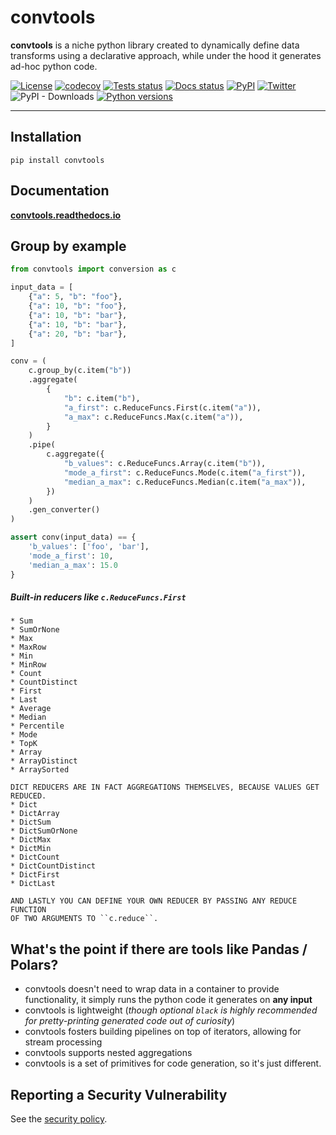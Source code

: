 # convtools

**convtools** is a niche python library created to dynamically define data
transforms using a declarative approach, while under the hood it generates
ad-hoc python code.

[![License](https://img.shields.io/github/license/westandskif/convtools.svg)](https://github.com/westandskif/convtools/blob/master/LICENSE.txt)
[![codecov](https://codecov.io/gh/westandskif/convtools/branch/master/graph/badge.svg)]( https://codecov.io/gh/westandskif/convtools)
[![Tests status](https://github.com/westandskif/convtools/workflows/tests/badge.svg)](https://github.com/westandskif/convtools/actions/workflows/pytest.yml)
[![Docs status](https://readthedocs.org/projects/convtools/badge/?version=latest)](https://convtools.readthedocs.io/en/latest/?badge=latest)
[![PyPI](https://badge.fury.io/py/convtools.svg)](https://pypi.org/project/convtools/)
[![Twitter](https://img.shields.io/twitter/url?label=convtools&style=social&url=https%3A%2F%2Ftwitter.com%2Fconvtools)](https://twitter.com/convtools)
![PyPI - Downloads](https://img.shields.io/pypi/dm/convtools)
[![Python versions](https://img.shields.io/pypi/pyversions/convtools.svg)](https://pypi.org/project/convtools/)

____

## Installation

`pip install convtools`

## Documentation

**[convtools.readthedocs.io](https://convtools.readthedocs.io/en/latest/)**


## Group by example

```python
from convtools import conversion as c

input_data = [
    {"a": 5, "b": "foo"},
    {"a": 10, "b": "foo"},
    {"a": 10, "b": "bar"},
    {"a": 10, "b": "bar"},
    {"a": 20, "b": "bar"},
]

conv = (
    c.group_by(c.item("b"))
    .aggregate(
        {
            "b": c.item("b"),
            "a_first": c.ReduceFuncs.First(c.item("a")),
            "a_max": c.ReduceFuncs.Max(c.item("a")),
        }
    )
    .pipe(
        c.aggregate({
            "b_values": c.ReduceFuncs.Array(c.item("b")),
            "mode_a_first": c.ReduceFuncs.Mode(c.item("a_first")),
            "median_a_max": c.ReduceFuncs.Median(c.item("a_max")),
        })
    )
    .gen_converter()
)

assert conv(input_data) == {
    'b_values': ['foo', 'bar'],
    'mode_a_first': 10,
    'median_a_max': 15.0
}

```

##### Built-in reducers like `c.ReduceFuncs.First`
    * Sum
    * SumOrNone
    * Max
    * MaxRow
    * Min
    * MinRow
    * Count
    * CountDistinct
    * First
    * Last
    * Average
    * Median
    * Percentile
    * Mode
    * TopK
    * Array
    * ArrayDistinct
    * ArraySorted

    DICT REDUCERS ARE IN FACT AGGREGATIONS THEMSELVES, BECAUSE VALUES GET REDUCED.
    * Dict
    * DictArray
    * DictSum
    * DictSumOrNone
    * DictMax
    * DictMin
    * DictCount
    * DictCountDistinct
    * DictFirst
    * DictLast

    AND LASTLY YOU CAN DEFINE YOUR OWN REDUCER BY PASSING ANY REDUCE FUNCTION
    OF TWO ARGUMENTS TO ``c.reduce``.


## What's the point if there are tools like Pandas / Polars?

* convtools doesn't need to wrap data in a container to provide functionality,
  it simply runs the python code it generates on **any input**
* convtools is lightweight (_though optional `black` is highly recommended for
  pretty-printing generated code out of curiosity_)
* convtools fosters building pipelines on top of iterators, allowing for stream
  processing
* convtools supports nested aggregations
* convtools is a set of primitives for code generation, so it's just different.

## Reporting a Security Vulnerability

See the [security policy](https://github.com/westandskif/convtools/security/policy).
